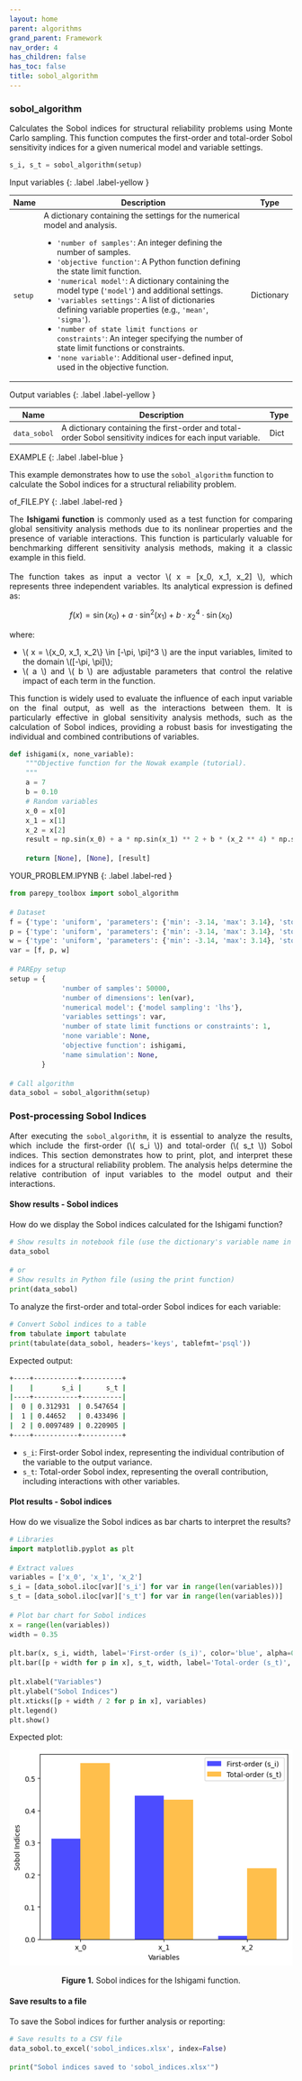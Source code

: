 ```yaml
---
layout: home
parent: algorithms
grand_parent: Framework
nav_order: 4
has_children: false
has_toc: false
title: sobol_algorithm
---
```


<!--Don't delete this script-->
<script src="https://polyfill.io/v3/polyfill.min.js?features=es6"></script>
<script id="MathJax-script" async src="https://cdn.jsdelivr.net/npm/mathjax@3/es5/tex-mml-chtml.js"></script>
<!--Don't delete this script-->

<h3>sobol_algorithm</h3>

<p align="justify">
    Calculates the Sobol indices for structural reliability problems using Monte Carlo sampling. This function computes the first-order and total-order Sobol sensitivity indices for a given numerical model and variable settings.
</p>

```python
s_i, s_t = sobol_algorithm(setup)
```

Input variables
{: .label .label-yellow }

<table style="width:100%">
    <thead>
      <tr>
        <th>Name</th>
        <th>Description</th>
        <th>Type</th>
      </tr>
    </thead>
    <tr>
        <td><code>setup</code></td>
        <td>
            A dictionary containing the settings for the numerical model and analysis.
            <ul>
                <li><code>'number of samples'</code>: An integer defining the number of samples.</li>
                <li><code>'objective function'</code>: A Python function defining the state limit function.</li>
                <li><code>'numerical model'</code>: A dictionary containing the model type (<code>'model'</code>) and additional settings.</li>
                <li><code>'variables settings'</code>: A list of dictionaries defining variable properties (e.g., <code>'mean'</code>, <code>'sigma'</code>).</li>
                <li><code>'number of state limit functions or constraints'</code>: An integer specifying the number of state limit functions or constraints.</li>
                <li><code>'none variable'</code>: Additional user-defined input, used in the objective function.</li>
            </ul>
        </td>
        <td>Dictionary</td>
    </tr>
</table>

Output variables
{: .label .label-yellow }

<table style="width:100%">
   <thead>
     <tr>
       <th>Name</th>
       <th>Description</th>
       <th>Type</th>
     </tr>
   </thead>
   <tr>
       <td><code>data_sobol</code></td>
       <td>
           A dictionary containing the first-order and total-order Sobol sensitivity indices for each input variable. 
       </td>
       <td>Dict</td>
   </tr>
   <tr>
   </tr>
</table>

EXAMPLE
{: .label .label-blue }

This example demonstrates how to use the `sobol_algorithm` function to calculate the Sobol indices for a structural reliability problem.

of_FILE.PY
{: .label .label-red }

<p align="justify">
The <strong>Ishigami function</strong> is commonly used as a test function for comparing global sensitivity analysis methods due to its nonlinear properties and the presence of variable interactions. This function is particularly valuable for benchmarking different sensitivity analysis methods, making it a classic example in this field. 
<br><br>
The function takes as input a vector \( x = [x_0, x_1, x_2] \), which represents three independent variables. Its analytical expression is defined as:
</p>

$$
f(x) = \sin(x_0) + a \cdot \sin^2(x_1) + b \cdot x_2^4 \cdot \sin(x_0)
$$

<div style="text-align: justify;">
<p>where:</p>
<ul>
    <li>\( x = \{x_0, x_1, x_2\} \in [-\pi, \pi]^3 \) are the input variables, limited to the domain \([-\pi, \pi]\);</li>
    <li>\( a \) and \( b \) are adjustable parameters that control the relative impact of each term in the function.</li>
</ul>
</div>


<p align="justify">
This function is widely used to evaluate the influence of each input variable on the final output, as well as the interactions between them. It is particularly effective in global sensitivity analysis methods, such as the calculation of Sobol indices, providing a robust basis for investigating the individual and combined contributions of variables.</p>

```python
def ishigami(x, none_variable):
    """Objective function for the Nowak example (tutorial).
    """
    a = 7
    b = 0.10
    # Random variables
    x_0 = x[0]
    x_1 = x[1]
    x_2 = x[2]
    result = np.sin(x_0) + a * np.sin(x_1) ** 2 + b * (x_2 ** 4) * np.sin(x_0)

    return [None], [None], [result]
```

YOUR_PROBLEM.IPYNB
{: .label .label-red }

```python
from parepy_toolbox import sobol_algorithm

# Dataset
f = {'type': 'uniform', 'parameters': {'min': -3.14, 'max': 3.14}, 'stochastic variable': False}
p = {'type': 'uniform', 'parameters': {'min': -3.14, 'max': 3.14}, 'stochastic variable': False}
w = {'type': 'uniform', 'parameters': {'min': -3.14, 'max': 3.14}, 'stochastic variable': False}
var = [f, p, w]

# PAREpy setup
setup = {
             'number of samples': 50000, 
             'number of dimensions': len(var), 
             'numerical model': {'model sampling': 'lhs'}, 
             'variables settings': var, 
             'number of state limit functions or constraints': 1, 
             'none variable': None,
             'objective function': ishigami,
             'name simulation': None,
        }

# Call algorithm
data_sobol = sobol_algorithm(setup)
```

<h3>Post-processing Sobol Indices</h3>

<p align="justify">
    After executing the <code>sobol_algorithm</code>, it is essential to analyze the results, which include the first-order (\( s_i \)) and total-order (\( s_t \)) Sobol indices. This section demonstrates how to print, plot, and interpret these indices for a structural reliability problem. The analysis helps determine the relative contribution of input variables to the model output and their interactions. 
</p>

<h4>Show results - Sobol indices</h4>

<p align="justify">
    How do we display the Sobol indices calculated for the Ishigami function?
</p>

```python
# Show results in notebook file (use the dictionary's variable name in the code cell)
data_sobol

# or 
# Show results in Python file (using the print function)
print(data_sobol)
```

<p align="justify">
    To analyze the first-order and total-order Sobol indices for each variable:
</p>

```python
# Convert Sobol indices to a table
from tabulate import tabulate
print(tabulate(data_sobol, headers='keys', tablefmt='psql'))
```

Expected output:

```bash
+----+-----------+----------+
|    |       s_i |      s_t |
|----+-----------+----------|
|  0 | 0.312931  | 0.547654 |
|  1 | 0.44652   | 0.433496 |
|  2 | 0.0097489 | 0.220905 |
+----+-----------+----------+
```

<ul>
    <li><code>s_i</code>: First-order Sobol index, representing the individual contribution of the variable to the output variance.</li>
    <li><code>s_t</code>: Total-order Sobol index, representing the overall contribution, including interactions with other variables.</li>
</ul>

<h4>Plot results - Sobol indices</h4>

<p align="justify">
    How do we visualize the Sobol indices as bar charts to interpret the results?
</p>

```python
# Libraries
import matplotlib.pyplot as plt

# Extract values
variables = ['x_0', 'x_1', 'x_2']
s_i = [data_sobol.iloc[var]['s_i'] for var in range(len(variables))]
s_t = [data_sobol.iloc[var]['s_t'] for var in range(len(variables))]

# Plot bar chart for Sobol indices
x = range(len(variables))
width = 0.35

plt.bar(x, s_i, width, label='First-order (s_i)', color='blue', alpha=0.7)
plt.bar([p + width for p in x], s_t, width, label='Total-order (s_t)', color='orange', alpha=0.7)

plt.xlabel("Variables")
plt.ylabel("Sobol Indices")
plt.xticks([p + width / 2 for p in x], variables)
plt.legend()
plt.show()
```

Expected plot:

<center>
    <img src="assets/images/sobol_output.png" height="auto">
    <p align="center"><b>Figure 1.</b> Sobol indices for the Ishigami function.</p>
</center>

<h4>Save results to a file</h4>

<p align="justify">
    To save the Sobol indices for further analysis or reporting:
</p>

```python
# Save results to a CSV file
data_sobol.to_excel('sobol_indices.xlsx', index=False)

print("Sobol indices saved to 'sobol_indices.xlsx'")
```

